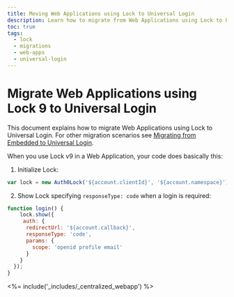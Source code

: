 ```yaml
---
title: Moving Web Applications using Lock to Universal Login 
description: Learn how to migrate from Web Applications using Lock to Universal Login
toc: true
tags:
  - lock
  - migrations
  - web-apps
  - universal-login
---
```

# Migrate Web Applications using Lock 9 to Universal Login

This document explains how to migrate Web Applications using Lock to Universal Login. For other migration scenarios see [Migrating from Embedded to Universal Login](/guides/login/migration-embedded-universal).

When you use Lock v9 in a Web Application, your code does basically this:

1. Initialize Lock:

```js
var lock = new Auth0Lock('${account.clientId}', '${account.namespace}');
```
2. Show Lock specifying `responseType: code` when a login is required:

```js
function login() {
    lock.show({
     auth: {
      redirectUrl: '${account.callback}',
      responseType: 'code',
      params: {
        scope: 'openid profile email' 
      }
    }
  });
}
```

<%= include('_includes/_centralized_webapp') %>

